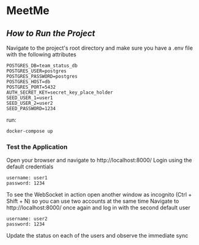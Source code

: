 # MeetMe

## _How to Run the Project_

Navigate to the project's root directory and make sure you have a .env file with the following attributes

```
POSTGRES_DB=team_status_db
POSTGRES_USER=postgres
POSTGRES_PASSWORD=postgres
POSTGRES_HOST=db
POSTGRES_PORT=5432
AUTH_SECRET_KEY=secret_key_place_holder
SEED_USER_1=user1
SEED_USER_2=user2
SEED_PASSWORD=1234
```

run:

```sh
docker-compose up
```

### Test the Application

Open your browser and navigate to http://localhost:8000/
Login using the default credentials

```
username: user1
password: 1234
```

To see the WebSocket in action open another window as incognito (Ctrl + Shift + N) so you can use two accounts at the same time
Navigate to http://localhost:8000/ once again and log in with the second default user

```
username: user2
password: 1234
```

Update the status on each of the users and observe the immediate sync
